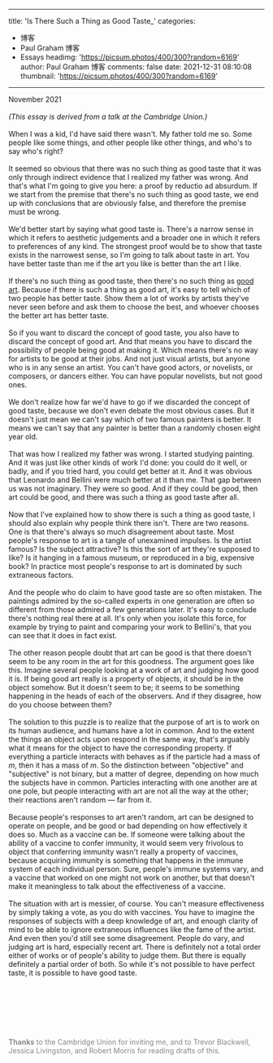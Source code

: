 
---
title: 'Is There Such a Thing as Good Taste_'
categories: 
 - 博客
 - Paul Graham 博客
 - Essays
headimg: 'https://picsum.photos/400/300?random=6169'
author: Paul Graham 博客
comments: false
date: 2021-12-31 08:10:08
thumbnail: 'https://picsum.photos/400/300?random=6169'
---

<div>   
November 2021<br><br><i>(This essay is derived from a talk at the Cambridge Union.)</i><br><br>When I was a kid, I'd have said there wasn't. My father told me so.
Some people like some things, and other people like other things,
and who's to say who's right?<br><br>It seemed so obvious that there was no such thing as good taste
that it was only through indirect evidence that I realized my father
was wrong. And that's what I'm going to give you here: a proof by
reductio ad absurdum. If we start from the premise that there's no
such thing as good taste, we end up with conclusions that are
obviously false, and therefore the premise must be wrong.<br><br>We'd better start by saying what good taste is. There's a narrow
sense in which it refers to aesthetic judgements and a broader one
in which it refers to preferences of any kind. The strongest proof
would be to show that taste exists in the narrowest sense, so I'm
going to talk about taste in art. You have better taste than me if
the art you like is better than the art I like.<br><br>If there's no such thing as good taste, then there's no such thing
as <a href="http://www.paulgraham.com/goodart.html"><u>good art</u></a>. Because if there is such a
thing as good art, it's
easy to tell which of two people has better taste. Show them a lot
of works by artists they've never seen before and ask them to
choose the best, and whoever chooses the better art has better
taste.<br><br>So if you want to discard the concept of good taste, you also have
to discard the concept of good art. And that means you have to
discard the possibility of people being good at making it. Which
means there's no way for artists to be good at their jobs. And not
just visual artists, but anyone who is in any sense an artist. You
can't have good actors, or novelists, or composers, or dancers
either. You can have popular novelists, but not good ones.<br><br>We don't realize how far we'd have to go if we discarded the concept
of good taste, because we don't even debate the most obvious cases.
But it doesn't just mean we can't say which of two famous painters
is better. It means we can't say that any painter is better than a
randomly chosen eight year old.<br><br>That was how I realized my father was wrong. I started studying
painting. And it was just like other kinds of work I'd done: you
could do it well, or badly, and if you tried hard, you could get
better at it. And it was obvious that Leonardo and Bellini were
much better at it than me. That gap between us was not imaginary.
They were so good. And if they could be good, then art could be
good, and there was such a thing as good taste after all.<br><br>Now that I've explained how to show there is such a thing as good
taste, I should also explain why people think there isn't. There
are two reasons. One is that there's always so much disagreement
about taste. Most people's response to art is a tangle of unexamined
impulses. Is the artist famous? Is the subject attractive? Is this
the sort of art they're supposed to like? Is it hanging in a famous
museum, or reproduced in a big, expensive book? In practice most
people's response to art is dominated by such extraneous factors.<br><br>And the people who do claim to have good taste are so often mistaken.
The paintings admired by the so-called experts in one generation
are often so different from those admired a few generations later.
It's easy to conclude there's nothing real there at all. It's only
when you isolate this force, for example by trying to paint and
comparing your work to Bellini's, that you can see that it does in
fact exist.<br><br>The other reason people doubt that art can be good is that there
doesn't seem to be any room in the art for this goodness. The
argument goes like this. Imagine several people looking at a work
of art and judging how good it is. If being good art really is a
property of objects, it should be in the object somehow. But it
doesn't seem to be; it seems to be something happening in the heads
of each of the observers. And if they disagree, how do you choose
between them?<br><br>The solution to this puzzle is to realize that the purpose of art
is to work on its human audience, and humans have a lot in common.
And to the extent the things an object acts upon respond in the
same way, that's arguably what it means for the object to have the
corresponding property. If everything a particle interacts with
behaves as if the particle had a mass of <i>m</i>, then it has a mass of
<i>m</i>. So the distinction between "objective" and "subjective" is not
binary, but a matter of degree, depending on how much the subjects
have in common. Particles interacting with one another are at one
pole, but people interacting with art are not all the way at the
other; their reactions aren't random — far from it.<br><br>Because people's responses to art aren't random, art can be designed
to operate on people, and be good or bad depending on how effectively
it does so. Much as a vaccine can be. If someone were talking about
the ability of a vaccine to confer immunity, it would seem very
frivolous to object that conferring immunity wasn't really a property
of vaccines, because acquiring immunity is something that happens
in the immune system of each individual person. Sure, people's
immune systems vary, and a vaccine that worked on one might not
work on another, but that doesn't make it meaningless to talk about
the effectiveness of a vaccine.<br><br>The situation with art is messier, of course. You can't measure
effectiveness by simply taking a vote, as you do with vaccines.
You have to imagine the responses of subjects with a deep knowledge
of art, and enough clarity of mind to be able to ignore extraneous
influences like the fame of the artist. And even then you'd still
see some disagreement. People do vary, and judging art is hard,
especially recent art. There is definitely not a total order either
of works or of people's ability to judge them. But there is equally
definitely a partial order of both. So while it's not possible to
have perfect taste, it is possible to have good taste.<br><br><br><br><br><br><br><br><font color="888888">
<b>Thanks</b> to the Cambridge Union for inviting me, and to Trevor
Blackwell, Jessica Livingston, and Robert Morris for reading drafts
of this.
</font><br><br>  
</div>
            